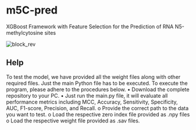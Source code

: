 # m5C-pred
XGBoost Framework with Feature Selection for the Prediction of RNA N5-methylcytosine sites

![block_rev](https://user-images.githubusercontent.com/80881943/210732228-7d68b0ce-eac7-4cbd-ad47-1746b1d8f876.jpg)

## Help
To test the model, we have provided all the weight files along with other required files. Just the main Python file has to be executed.
To execute the program, please adhere to the procedures below.
•	Download the complete repository to your PC.
•	Just run the main.py file, it will evaluate all performance metrics including MCC, Accuracy, Sensitivity, Specificity, AUC, F1-score, Precision, and Recall.
o	Provide the correct path to the data you want to test.
o	Load the respective zero index file provided as .npy files
o	Load the respective weight file provided as .sav files.
